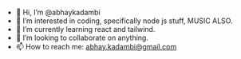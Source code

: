 - 👋 Hi, I’m @abhaykadambi
- 👀 I’m interested in coding, specifically node js stuff, MUSIC ALSO.
- 🌱 I’m currently learning react and tailwind.
- 💞️ I’m looking to collaborate on anything.
- 📫 How to reach me: abhay.kadambi@gmail.com

<!---
abhaykadambi/abhaykadambi is a ✨ special ✨ repository because its `README.md` (this file) appears on your GitHub profile.
You can click the Preview link to take a look at your changes.
--->
